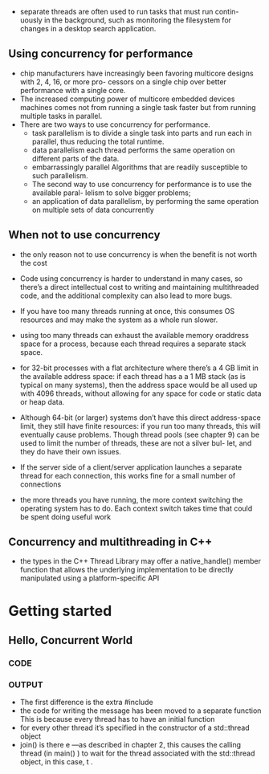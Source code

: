 - separate threads are often used to run tasks that must run contin-
uously in the background, such as monitoring the filesystem for changes in a desktop
search application.

## Using concurrency for performance
-  chip manufacturers have increasingly been favoring multicore designs with 2, 4, 16, or more pro-
cessors on a single chip over better performance with a single core.
- The increased computing power of multicore embedded devices machines comes not
from running a single task faster but from running multiple tasks in parallel.
- There are two ways to use concurrency for performance. 
  -  task parallelism is to divide a single task into parts and run each in parallel, thus reducing the total runtime. 
  -  data parallelism each thread performs the same operation on different parts of the data.
  - embarrassingly parallel Algorithms that are readily susceptible to such parallelism.
  - The second way to use concurrency for performance is to use the available paral-
lelism to solve bigger problems;
  - an application of data parallelism, by performing the same operation on multiple sets of data concurrently
  
## When not to use concurrency
- the only reason not to use concurrency is when the benefit is not worth the cost
- Code using concurrency is harder to understand in many cases, so there’s a direct intellectual cost to writing and maintaining multithreaded code, and the additional complexity can also lead to more bugs.
- If you have too many threads running at once, this consumes OS resources and may make the system as a whole run slower.
- using too many threads can exhaust the available memory oraddress space for a process, because each thread requires a separate stack space.

- for 32-bit processes with a flat architecture where there’s a 4 GB limit in the available address space: if each thread has a a 1 MB stack (as is typical on many systems), then the address space would be all used up with 4096 threads, without allowing for any space for code or static data or heap data.
- Although 64-bit (or larger) systems don’t have this direct address-space limit, they still have finite resources: if you run too many threads, this will eventually cause problems. Though thread pools (see chapter 9) can be used to limit the number of threads, these are not a silver bul-
let, and they do have their own issues.
- If the server side of a client/server application launches a separate thread for each
connection, this works fine for a small number of connections
- the more threads you have running, the more context switching the operating system has to do. Each context switch takes time that could be spent doing useful work

## Concurrency and multithreading in C++
- the types in the C++ Thread Library may offer a native_handle() member function that allows
the underlying implementation to be directly manipulated using a platform-specific
API

# Getting started
## Hello, Concurrent World
### CODE

### OUTPUT
- The first difference is the extra #include <thread>
- the code for writing the message has been moved to a separate function This is because every thread has to have an initial function
- for every other thread it’s specified in the constructor of a std::thread object
- join() is there e —as described in chapter 2, this causes
the calling thread (in main() ) to wait for the thread associated with the std::thread
object, in this case, t .
